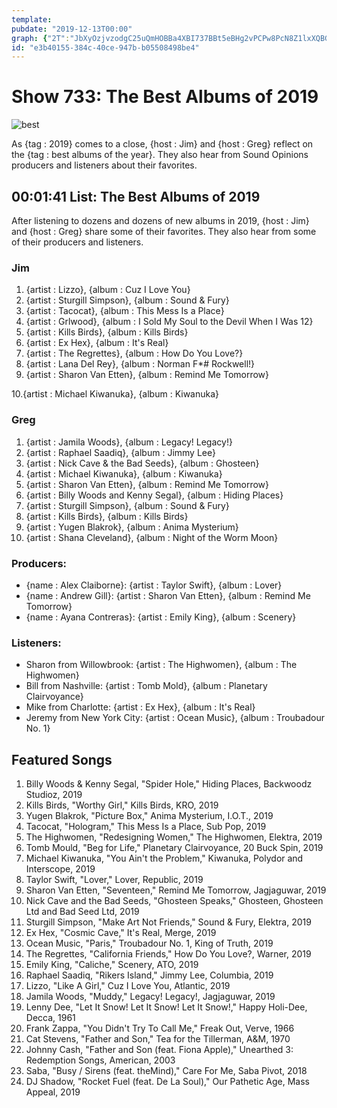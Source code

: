 ```yaml
---
template: 
pubdate: "2019-12-13T00:00"
graph: {"2T":"JbXyOzjvzodgC25uQmHOBBa4XBI737BBt5eBHg2vPCPw8PcN8Z1lxXQBG9hm3iRH1qkBGeLv1hgt1F5VKuJawYuBmL93rqshXRPm1uLVpWex5rBBbL5Msp07BEYPchAlOTlhomFpNTPPJGFtkOq5r8BMZlLBUPsSBHnZKIRhKjCyzIjoCinI7Wf3rTfOaG"}
id: "e3b40155-384c-40ce-947b-b05508498be4"
---
```






# Show 733: The Best Albums of 2019

![best](https://static.soundopinions.org/images/2019/bestalbums2019.png)

As {tag : 2019} comes to a close, {host : Jim} and {host : Greg} reflect on the {tag : best albums of the year}. They also hear from Sound Opinions producers and listeners about their favorites.



## 00:01:41 List: The Best Albums of 2019

After listening to dozens and dozens of new albums in 2019, {host : Jim} and {host : Greg} share some of their favorites. They also hear from some of their producers and listeners.


### Jim

1. {artist : Lizzo}, {album : Cuz I Love You}
2. {artist : Sturgill Simpson}, {album : Sound & Fury}
3. {artist : Tacocat}, {album : This Mess Is a Place}
4. {artist : Grlwood}, {album : I Sold My Soul to the Devil When I Was 12}
5. {artist : Kills Birds}, {album : Kills Birds}
6. {artist : Ex Hex}, {album : It's Real}
7. {artist : The Regrettes}, {album : How Do You Love?}
8. {artist : Lana Del Rey}, {album : Norman F*#$%&$ Rockwell!}
9. {artist : Sharon Van Etten}, {album : Remind Me Tomorrow}

10.{artist : Michael Kiwanuka}, {album : Kiwanuka}


### Greg

1. {artist : Jamila Woods}, {album : Legacy! Legacy!}
2. {artist : Raphael Saadiq}, {album : Jimmy Lee}
3. {artist : Nick Cave & the Bad Seeds}, {album : Ghosteen}
4. {artist : Michael Kiwanuka}, {album : Kiwanuka}
5. {artist : Sharon Van Etten}, {album : Remind Me Tomorrow}
6. {artist : Billy Woods and Kenny Segal}, {album : Hiding Places}
7. {artist : Sturgill Simpson}, {album : Sound & Fury}
8. {artist : Kills Birds}, {album : Kills Birds}
9. {artist : Yugen Blakrok}, {album : Anima Mysterium}
10. {artist : Shana Cleveland}, {album : Night of the Worm Moon}


### Producers:

- {name : Alex Claiborne}: {artist : Taylor Swift}, {album : Lover}
- {name : Andrew Gill}: {artist : Sharon Van Etten}, {album : Remind Me Tomorrow}
- {name : Ayana Contreras}: {artist : Emily King}, {album : Scenery}


### Listeners:

- Sharon from Willowbrook: {artist : The Highwomen}, {album : The Highwomen}
- Bill from Nashville: {artist : Tomb Mold}, {album : Planetary Clairvoyance}
- Mike from Charlotte: {artist : Ex Hex}, {album : It's Real}
- Jeremy from New York City: {artist : Ocean Music}, {album : Troubadour No. 1}



## Featured Songs

1. Billy Woods & Kenny Segal, "Spider Hole," Hiding Places, Backwoodz Studioz, 2019
2. Kills Birds, "Worthy Girl," Kills Birds, KRO, 2019
3. Yugen Blakrok, "Picture Box," Anima Mysterium, I.O.T., 2019
4. Tacocat, "Hologram," This Mess Is a Place, Sub Pop, 2019
5. The Highwomen, "Redesigning Women," The Highwomen, Elektra, 2019
6. Tomb Mould, "Beg for Life," Planetary Clairvoyance, 20 Buck Spin, 2019
7. Michael Kiwanuka, "You Ain't the Problem," Kiwanuka, Polydor and Interscope, 2019
8. Taylor Swift, "Lover," Lover, Republic, 2019
9. Sharon Van Etten, "Seventeen," Remind Me Tomorrow, Jagjaguwar, 2019
10. Nick Cave and the Bad Seeds, "Ghosteen Speaks," Ghosteen, Ghosteen Ltd and Bad Seed Ltd, 2019
11. Sturgill Simpson, "Make Art Not Friends," Sound & Fury, Elektra, 2019
12. Ex Hex, "Cosmic Cave," It's Real, Merge, 2019
13. Ocean Music, "Paris," Troubadour No. 1, King of Truth, 2019
14. The Regrettes, "California Friends," How Do You Love?, Warner, 2019
15. Emily King, "Caliche," Scenery, ATO, 2019
16. Raphael Saadiq, "Rikers Island," Jimmy Lee, Columbia, 2019
17. Lizzo, "Like A Girl," Cuz I Love You, Atlantic, 2019
18. Jamila Woods, "Muddy," Legacy! Legacy!, Jagjaguwar, 2019
19. Lenny Dee, "Let It Snow! Let It Snow! Let It Snow!," Happy Holi-Dee, Decca, 1961
20. Frank Zappa, "You Didn't Try To Call Me," Freak Out, Verve, 1966
21. Cat Stevens, "Father and Son," Tea for the Tillerman, A&M, 1970
22. Johnny Cash, "Father and Son (feat. Fiona Apple)," Unearthed 3: Redemption Songs, American, 2003
23. Saba, "Busy / Sirens (feat. theMind)," Care For Me, Saba Pivot, 2018
24. DJ Shadow, "Rocket Fuel (feat. De La Soul)," Our Pathetic Age, Mass Appeal, 2019